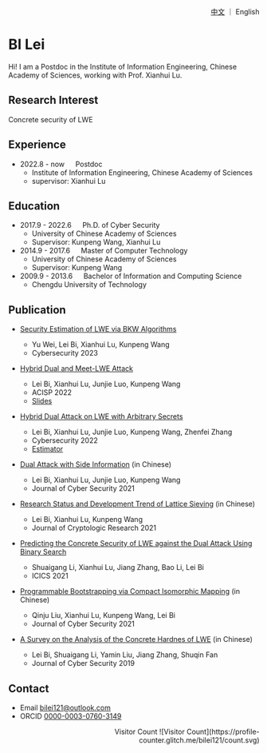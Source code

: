 <p align="right"> <a href="/index-ch.html">中文</a> ｜ English </p>

# BI Lei

Hi! I am a Postdoc in the Institute of Information Engineering, Chinese Academy of Sciences, working with Prof. Xianhui Lu.

## Research Interest
Concrete security of LWE

## Experience
- 2022.8 - now &emsp; Postdoc 
  - Institute of Information Engineering, Chinese Academy of Sciences
  - supervisor: Xianhui Lu

## Education
- 2017.9 - 2022.6 &emsp; Ph.D. of Cyber Security
  - University of Chinese Academy of Sciences
  - Supervisor: Kunpeng Wang, Xianhui Lu
- 2014.9 - 2017.6 &emsp; Master of Computer Technology
  - University of Chinese Academy of Sciences
  - Supervisor: Kunpeng Wang
- 2009.9 - 2013.6 &emsp; Bachelor of Information and Computing Science
  - Chengdu University of Technology

## Publication
- [Security Estimation of LWE via BKW Algorithms]((https://cybersecurity.springeropen.com/articles/10.1186/s42400-023-00158-9))
  - Yu Wei, Lei Bi, Xianhui Lu, Kunpeng Wang
  - Cybersecurity 2023

- [Hybrid Dual and Meet-LWE Attack](https://eprint.iacr.org/2022/1330)
  - Lei Bi, Xianhui Lu, Junjie Luo, Kunpeng Wang
  - ACISP 2022
  - <a href="Slides-Hybrid dual attack and Meet-LWE attack.pdf" target='_blank'>Slides<a>

- [Hybrid Dual Attack on LWE with Arbitrary Secrets](https://link.springer.com/article/10.1186/s42400-022-00115-y)
  - Lei Bi, Xianhui Lu, Junjie Luo, Kunpeng Wang, Zhenfei Zhang
  - Cybersecurity 2022
  - [Estimator](https://github.com/BiLei121/hybrid-dual-estimator)

- [Dual Attack with Side Information](http://jcs.iie.ac.cn/xxaqxb/ch/reader/view_abstract.aspx?flag=2&file_no=202104050000001&journal_id=xxaqxb#:~:text=除了实际安全性分析中的攻击方法，2020年，Dachman-Soled、Ducas、Gong等人%20提出了利用从侧信道中得到信息改进原始攻击效果的基本框架，但并未考虑对偶攻击%E3%80%82%20最近，关于混合对偶攻击的研究,%5B4-7%5D结果显示，在许多情形下（混合）对偶攻击的效果比原始攻击更好，因此考虑如何在对偶攻击中利用侧信息是一个有意义的问题%E3%80%82%20本文研究了这一问题，给出了在对偶攻击中利用侧信息的方法并分析了它们的效果%E3%80%82%20具体地，本文考虑了4种类型的侧信息，结果表明，它们对于对偶攻击的影响主要体现在对于格的体积的影响上——当格的体积减小时，攻击变得容易%E3%80%82) (in Chinese)
  - Lei Bi, Xianhui Lu, Junjie Luo, Kunpeng Wang
  - Journal of Cyber Security 2021

- [Research Status and Development Trend of Lattice Sieving](http://www.jcr.cacrnet.org.cn/CN/Y2021/V8/I5/735) (in Chinese)
  - Lei Bi, Xianhui Lu, Kunpeng Wang
  - Journal of Cryptologic Research 2021

- [Predicting the Concrete Security of LWE against the Dual Attack Using Binary Search](https://link.springer.com/chapter/10.1007%2F978-3-030-88052-1_16)
  - Shuaigang Li, Xianhui Lu, Jiang Zhang, Bao Li, Lei Bi
  - ICICS 2021
  
- [Programmable Bootstrapping via Compact Isomorphic Mapping](http://jcs.iie.ac.cn/xxaqxb/ch/reader/view_abstract.aspx?flag=2&file_no=202110090000001&journal_id=xxaqxb) (in Chinese)
  - Qinju Liu, Xianhui Lu, Kunpeng Wang, Lei Bi
  - Journal of Cyber Security 2021

- [A Survey on the Analysis of the Concrete Hardnes of LWE](http://jcs.iie.ac.cn/xxaqxb/ch/reader/view_abstract.aspx?file_no=20190201&flag=1) (in Chinese)
  - Lei Bi, Shuaigang Li, Yamin Liu, Jiang Zhang, Shuqin Fan
  - Journal of Cyber Security 2019

## Contact
- Email <bilei121@outlook.com>
- ORCID [0000-0003-0760-3149](https://orcid.org/0000-0003-0760-3149)


<p align="right">Visitor Count ![Visitor Count](https://profile-counter.glitch.me/bilei121/count.svg)</p>
